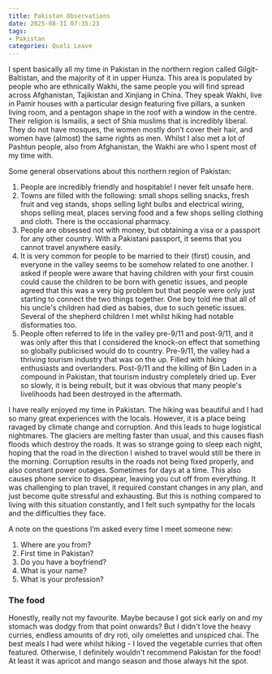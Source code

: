 ```yaml
---
title: Pakistan Observations
date: 2025-08-31 07:35:23
tags:
- Pakistan
categories: Quali Leave
---
```

I spent basically all my time in Pakistan in the northern region called Gilgit-Baltistan, and the majority of it in upper Hunza. This area is populated by people who are ethnically Wakhi, the same people you will find spread across Afghanistan, Tajikistan and Xinjiang in China. They speak Wakhi, live in Pamir houses with a particular design featuring five pillars, a sunken living room, and a pentagon shape in the roof with a window in the centre. Their religion is Ismailis, a sect of Shia muslims that is incredibly liberal. They do not have mosques, the women mostly don’t cover their hair, and women have (almost) the same rights as men. Whilst I also met a lot of Pashtun people, also from Afghanistan, the Wakhi are who I spent most of my time with.

Some general observations about this northern region of Pakistan:

1. People are incredibly friendly and hospitable! I never felt unsafe here.
2. Towns are filled with the following: small shops selling snacks, fresh fruit and veg stands, shops selling light bulbs and electrical wiring, shops selling meat, places serving food and a few shops selling clothing and cloth. There is the occasional pharmacy.
3. People are obsessed not with money, but obtaining a visa or a passport for any other country. With a Pakistani passport, it seems that you cannot travel anywhere easily.
4. It is very common for people to be married to their (first) cousin, and everyone in the valley seems to be somehow related to one another. I asked if people were aware that having children with your first cousin could cause the children to be born with genetic issues, and people agreed that this was a very big problem but that people were only just starting to connect the two things together. One boy told me that all of his uncle's children had died as babies, due to such genetic issues. Several of the shepherd children I met whilst hiking had notable disformaties too.
5. People often referred to life in the valley pre-9/11 and post-9/11, and it was only after this that I considered the knock-on effect that something so globally publicised would do to  country. Pre-9/11, the valley had a thriving tourism industry that was on the up. Filled with hiking enthusiasts and overlanders. Post-9/11 and the killing of Bin Laden in a compound in Pakistan, that tourism industry completely dried up. Ever so slowly, it is being rebuilt, but it was obvious that many people's livelihoods had been destroyed in the aftermath.

I have really enjoyed my time in Pakistan. The hiking was beautiful and I had so many great experiences with the locals. However, it is a place being ravaged by climate change and corruption. And this leads to huge logistical nightmares. The glaciers are melting faster than usual, and this causes flash floods which destroy the roads. It was so strange going to sleep each night, hoping that the road in the direction I wished to travel would still be there in the morning. Corruption results in the roads not being fixed properly, and also constant power outages. Sometimes for days at a time. This also causes phone service to disappear, leaving you cut off from everything. It was challenging to plan travel, it required constant changes in any plan, and just become quite stressful and exhausting. But this is nothing compared to living with this situation constantly, and I felt such sympathy for the locals and the difficulties they face.

A note on the questions I’m asked every time I meet someone new:

1. Where are you from?
2. First time in Pakistan?
3. Do you have a boyfriend?
4. What is your name?
5. What is your profession?

### The food

Honestly, really not my favourite. Maybe because I got sick early on and my stomach was dodgy from that point onwards? But I didn't love the heavy curries, endless amounts of dry roti, oily omelettes and unspiced chai. The best meals I had were whilst hiking - I loved the vegetable curries that often featured. Otherwise, I definitely wouldn't recommend Pakistan for the food! At least it was apricot and mango season and those always hit the spot.